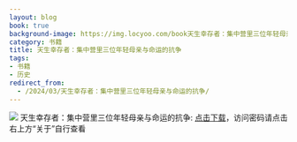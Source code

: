 ```yaml
---
layout: blog
book: true
background-image: https://img.locyoo.com/book天生幸存者：集中营里三位年轻母亲与命运的抗争.jpg
category: 书籍
title: 天生幸存者：集中营里三位年轻母亲与命运的抗争
tags:
- 书籍
- 历史
redirect_from:
  - /2024/03/天生幸存者：集中营里三位年轻母亲与命运的抗争/
---
```

![](https://img.locyoo.com/book天生幸存者：集中营里三位年轻母亲与命运的抗争.jpg)
天生幸存者：集中营里三位年轻母亲与命运的抗争: <a name = "ref1" href="https://url18.ctfile.com/f/50983618-1253423422-477fa5?p=3619">点击下载</a>，访问密码请点击右上方“关于”自行查看